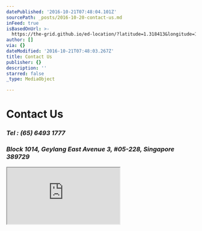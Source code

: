 ```yaml
---
datePublished: '2016-10-21T07:48:04.101Z'
sourcePath: _posts/2016-10-20-contact-us.md
inFeed: true
isBasedOnUrl: >-
  https://the-grid.github.io/ed-location/?latitude=1.318413&longitude=103.890888&zoom=16&address=1014%20Geylang%20East%20Avenue%203%2C%20Geylang%2C%20Singapore%2C%20South%20East%2038%2C%20Singapore
author: []
via: {}
dateModified: '2016-10-21T07:48:03.267Z'
title: Contact Us
publisher: {}
description: ''
starred: false
_type: MediaObject

---
```

# **Contact Us**

### _Tel : (65) 6493 1777_

### _Block 1014, Geylang East Avenue 3, \#05-228, Singapore 389729_

<iframe src="https://the-grid.github.io/ed-location/?latitude=20&amp;longitude=-35&amp;zoom=16&amp;address=1014%20Geylang%20East%20Avenue%203%2C%20Geylang%2C%20Singapore%2C%20South%20East%2038%2C%20Singapore" style=""></iframe>